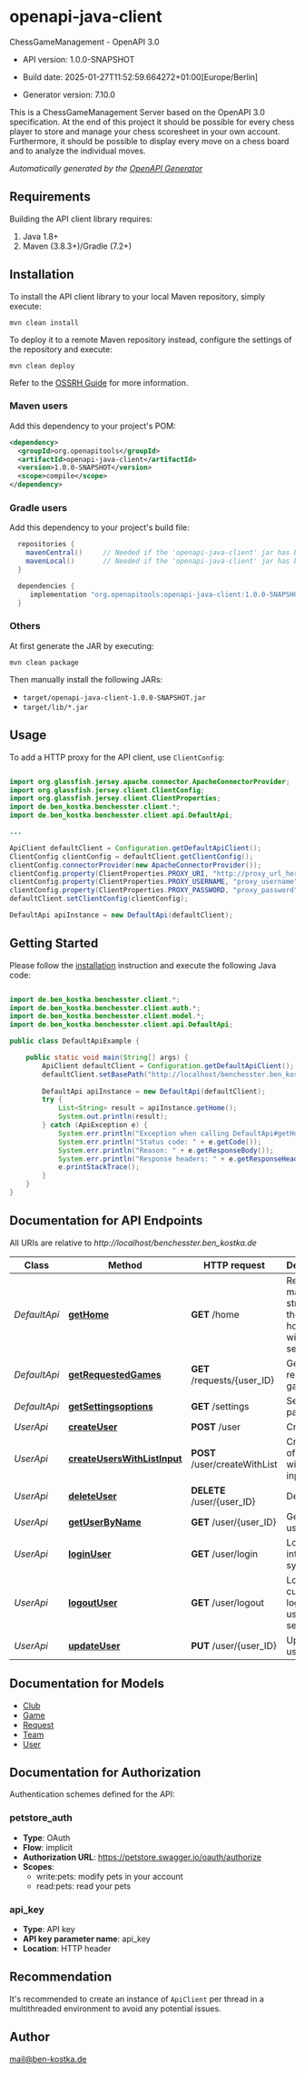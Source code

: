 # openapi-java-client

ChessGameManagement - OpenAPI 3.0

- API version: 1.0.0-SNAPSHOT

- Build date: 2025-01-27T11:52:59.664272+01:00[Europe/Berlin]

- Generator version: 7.10.0

This is a ChessGameManagement Server based on the OpenAPI 3.0 specification. 
At the end of this project it should be possible for every chess player 
to store and manage your chess scoresheet in your own account. Furthermore, 
it should be possible to display every move on a chess board and to analyze the individual moves.


*Automatically generated by the [OpenAPI Generator](https://openapi-generator.tech)*

## Requirements

Building the API client library requires:

1. Java 1.8+
2. Maven (3.8.3+)/Gradle (7.2+)

## Installation

To install the API client library to your local Maven repository, simply execute:

```shell
mvn clean install
```

To deploy it to a remote Maven repository instead, configure the settings of the repository and execute:

```shell
mvn clean deploy
```

Refer to the [OSSRH Guide](http://central.sonatype.org/pages/ossrh-guide.html) for more information.

### Maven users

Add this dependency to your project's POM:

```xml
<dependency>
  <groupId>org.openapitools</groupId>
  <artifactId>openapi-java-client</artifactId>
  <version>1.0.0-SNAPSHOT</version>
  <scope>compile</scope>
</dependency>
```

### Gradle users

Add this dependency to your project's build file:

```groovy
  repositories {
    mavenCentral()     // Needed if the 'openapi-java-client' jar has been published to maven central.
    mavenLocal()       // Needed if the 'openapi-java-client' jar has been published to the local maven repo.
  }

  dependencies {
     implementation "org.openapitools:openapi-java-client:1.0.0-SNAPSHOT"
  }
```

### Others

At first generate the JAR by executing:

```shell
mvn clean package
```

Then manually install the following JARs:

- `target/openapi-java-client-1.0.0-SNAPSHOT.jar`
- `target/lib/*.jar`

## Usage

To add a HTTP proxy for the API client, use `ClientConfig`:
```java

import org.glassfish.jersey.apache.connector.ApacheConnectorProvider;
import org.glassfish.jersey.client.ClientConfig;
import org.glassfish.jersey.client.ClientProperties;
import de.ben_kostka.benchesster.client.*;
import de.ben_kostka.benchesster.client.api.DefaultApi;

...

ApiClient defaultClient = Configuration.getDefaultApiClient();
ClientConfig clientConfig = defaultClient.getClientConfig();
clientConfig.connectorProvider(new ApacheConnectorProvider());
clientConfig.property(ClientProperties.PROXY_URI, "http://proxy_url_here");
clientConfig.property(ClientProperties.PROXY_USERNAME, "proxy_username");
clientConfig.property(ClientProperties.PROXY_PASSWORD, "proxy_password");
defaultClient.setClientConfig(clientConfig);

DefaultApi apiInstance = new DefaultApi(defaultClient);

```

## Getting Started

Please follow the [installation](#installation) instruction and execute the following Java code:

```java

import de.ben_kostka.benchesster.client.*;
import de.ben_kostka.benchesster.client.auth.*;
import de.ben_kostka.benchesster.client.model.*;
import de.ben_kostka.benchesster.client.api.DefaultApi;

public class DefaultApiExample {

    public static void main(String[] args) {
        ApiClient defaultClient = Configuration.getDefaultApiClient();
        defaultClient.setBasePath("http://localhost/benchesster.ben_kostka.de");
        
        DefaultApi apiInstance = new DefaultApi(defaultClient);
        try {
            List<String> result = apiInstance.getHome();
            System.out.println(result);
        } catch (ApiException e) {
            System.err.println("Exception when calling DefaultApi#getHome");
            System.err.println("Status code: " + e.getCode());
            System.err.println("Reason: " + e.getResponseBody());
            System.err.println("Response headers: " + e.getResponseHeaders());
            e.printStackTrace();
        }
    }
}

```

## Documentation for API Endpoints

All URIs are relative to *http://localhost/benchesster.ben_kostka.de*

Class | Method | HTTP request | Description
------------ | ------------- | ------------- | -------------
*DefaultApi* | [**getHome**](docs/DefaultApi.md#getHome) | **GET** /home | Returns the main structure of the homepage with sections
*DefaultApi* | [**getRequestedGames**](docs/DefaultApi.md#getRequestedGames) | **GET** /requests/{user_ID} | Get all requested games
*DefaultApi* | [**getSettingsoptions**](docs/DefaultApi.md#getSettingsoptions) | **GET** /settings | See options panel
*UserApi* | [**createUser**](docs/UserApi.md#createUser) | **POST** /user | Create user
*UserApi* | [**createUsersWithListInput**](docs/UserApi.md#createUsersWithListInput) | **POST** /user/createWithList | Creates list of users with given input array
*UserApi* | [**deleteUser**](docs/UserApi.md#deleteUser) | **DELETE** /user/{user_ID} | Delete user
*UserApi* | [**getUserByName**](docs/UserApi.md#getUserByName) | **GET** /user/{user_ID} | Get user by user name
*UserApi* | [**loginUser**](docs/UserApi.md#loginUser) | **GET** /user/login | Logs user into the system
*UserApi* | [**logoutUser**](docs/UserApi.md#logoutUser) | **GET** /user/logout | Logs out current logged in user session
*UserApi* | [**updateUser**](docs/UserApi.md#updateUser) | **PUT** /user/{user_ID} | Update user


## Documentation for Models

 - [Club](docs/Club.md)
 - [Game](docs/Game.md)
 - [Request](docs/Request.md)
 - [Team](docs/Team.md)
 - [User](docs/User.md)


<a id="documentation-for-authorization"></a>
## Documentation for Authorization


Authentication schemes defined for the API:
<a id="petstore_auth"></a>
### petstore_auth


- **Type**: OAuth
- **Flow**: implicit
- **Authorization URL**: https://petstore.swagger.io/oauth/authorize
- **Scopes**: 
  - write:pets: modify pets in your account
  - read:pets: read your pets

<a id="api_key"></a>
### api_key


- **Type**: API key
- **API key parameter name**: api_key
- **Location**: HTTP header


## Recommendation

It's recommended to create an instance of `ApiClient` per thread in a multithreaded environment to avoid any potential issues.

## Author

mail@ben-kostka.de

